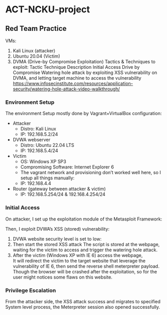 # ACT-NCKU-project
## Red Team Practice

VMs:
1.	Kali Linux (attacker)
2.	Ubuntu 20.04 (Victim)
3.	DVMA (Drive-by Compromise Exploitation)
Tactics & Techniques to exploit:
Tactic	Technique	Description
Initial Access	Drive by Compromise	Watering hole attack by exploiting XSS vulnerability on DVMA, and letting target machine to access the vulnerability
https://www.infosecinstitute.com/resources/application-security/watering-hole-attack-video-walkthrough/ 

### Environment Setup
The environment Setup mostly done by Vagrant+VirtualBox configuration:
- Attacker 
  - Distro: Kali Linux
  - IP: 192.168.5.2/24
- DVWA webserver
  - Distro: Ubuntu 22.04 LTS
  - IP: 192.168.5.4/24
- Victim
  - OS: Windows XP SP3
  - Compromising Software: Internet Explorer 6
  - The vagrant network and provisioning don’t worked well here, so I setup all things manually:
  - IP: 192.168.4.4 
- Router (gateway between attacker & victim)
  - IP: 192.168.5.254/24 & 192.168.4.254/24
 
### Initial Access
On attacker, I set up the exploitation module of the Metasploit Framework: 

Then, I exploit DVWA’s XSS (stored) vulnerability:
1. DVWA website security level is set to low:
2. Then start the stored XSS attack
The script is stored at the webpage, waiting for the victim to access and trigger the watering hole attack.
3. After the victim (Windows XP with IE 6) access the webpage,  
It will redirect the victim to the target website that leverage the vulnerability of IE 6, then send the reverse shell meterpreter payload.
Though the browser will be crashed after the exploitation, so for the user might notices some flaws on this website.

### Privilege Escalation
From the attacker side, the XSS attack success and migrates to specified System level process, the Meterpreter session also opened successfully. 
